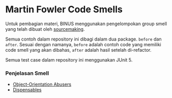 # Martin Fowler Code Smells

Untuk pembagian materi,  BINUS menggunakan pengelompokan group smell yang telah dibuat oleh [sourcemaking](https://sourcemaking.com/refactoring).

Semua contoh dalam repository ini dibagi dalam dua package. `before` dan `after`. Sesuai dengan namanya, `before` adalah contoh code yang memiliki code smell yang akan dibahas, `after` adalah hasil setelah di-refactor.

Semua test case dalam repository ini menggunakan JUnit 5.

### Penjelasan Smell

- [Object-Orientation Abusers](oo_abusers)
- [Dispensables](dispensables)